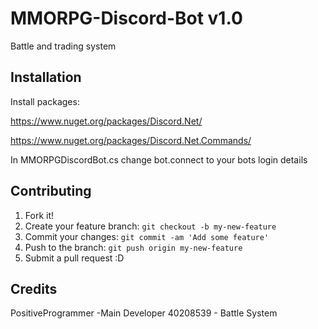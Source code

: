 # MMORPG-Discord-Bot v1.0
Battle and trading system
## Installation
Install packages:

https://www.nuget.org/packages/Discord.Net/

https://www.nuget.org/packages/Discord.Net.Commands/

In MMORPGDiscordBot.cs change bot.connect to your bots login details
## Contributing
1. Fork it!
2. Create your feature branch: `git checkout -b my-new-feature`
3. Commit your changes: `git commit -am 'Add some feature'`
4. Push to the branch: `git push origin my-new-feature`
5. Submit a pull request :D
## Credits
PositiveProgrammer -Main Developer
40208539 - Battle System

